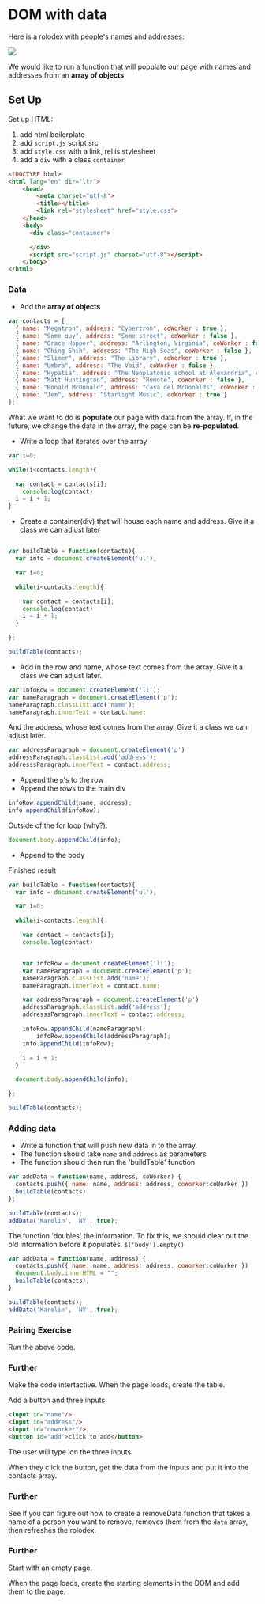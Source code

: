 # DOM with data

Here is a rolodex with people's names and addresses:

![](https://i.imgur.com/PihqmAi.png)

We would like to run a function that will populate our page with names and addresses from an **array of objects**

## Set Up

Set up HTML:

1. add html boilerplate
1. add `script.js` script src
1. add `style.css` with a link, rel is stylesheet
1. add a `div` with a class `container`

```html
<!DOCTYPE html>
<html lang="en" dir="ltr">
    <head>
        <meta charset="utf-8">
        <title></title>
        <link rel="stylesheet" href="style.css">
    </head>
    <body>
      <div class="container">

      </div>
      <script src="script.js" charset="utf-8"></script>
    </body>
</html>
```

### Data

* Add the **array of objects**


```javascript
var contacts = [
  { name: "Megatron", address: "Cybertron", coWorker : true },
  { name: "Some guy", address: "Some street", coWorker : false },
  { name: "Grace Hopper", address: "Arlington, Virginia", coWorker : false },
  { name: "Ching Shih", address: "The High Seas", coWorker : false },
  { name: "Slimer", address: "The Library", coWorker : true },
  { name: "Umbra", address: "The Void", coWorker : false },
  { name: "Hypatia", address: "The Neoplatonic school at Alexandria", coWorker : false },
  { name: "Matt Huntington", address: "Remote", coWorker : false },
  { name: "Ronald McDonald", address: "Casa del McDonalds", coWorker : true },
  { name: "Jem", address: "Starlight Music", coWorker : true }
];
```

What we want to do is **populate** our page with data from the array. If, in the future, we change the data in the array, the page can be **re-populated**.

* Write a loop that iterates over the array

```javascript
var i=0;

while(i<contacts.length){

  var contact = contacts[i];
	console.log(contact)
  i = i + 1;
}
```

* Create a container(div) that will house each name and address. Give it a class we can adjust later

```javascript

var buildTable = function(contacts){
  var info = document.createElement('ul');

  var i=0;

  while(i<contacts.length){

    var contact = contacts[i];
    console.log(contact)
    i = i + 1;
  }

};

buildTable(contacts);
```

* Add in the row and name, whose text comes from the array. Give it a class we can adjust later.

```javascript
var infoRow = document.createElement('li');
var nameParagraph = document.createElement('p');
nameParagraph.classList.add('name');
nameParagraph.innerText = contact.name;
```

And the address, whose text comes from the array. Give it a class we can adjust later.

```javascript
var addressParagraph = document.createElement('p')
addressParagraph.classList.add('address');
addresssParagraph.innerText = contact.address;
```

* Append the `p`'s to the row
* Append the rows to the main div


```js
infoRow.appendChild(name, address);
info.appendChild(infoRow);
```

Outside of the for loop (why?):

```js
document.body.appendChild(info);
```
* Append to the body

Finished result

```javascript
var buildTable = function(contacts){
  var info = document.createElement('ul');

  var i=0;

  while(i<contacts.length){

    var contact = contacts[i];
    console.log(contact)


    var infoRow = document.createElement('li');
    var nameParagraph = document.createElement('p');
    nameParagraph.classList.add('name');
    nameParagraph.innerText = contact.name;

    var addressParagraph = document.createElement('p')
    addressParagraph.classList.add('address');
    addresssParagraph.innerText = contact.address;

    infoRow.appendChild(nameParagraph);
		infoRow.appendChild(addressParagraph);
    info.appendChild(infoRow);

    i = i + 1;
  }

  document.body.appendChild(info);

};

buildTable(contacts);
```

### Adding data

* Write a function that will push new data in to the array.
* The function should take `name` and `address` as parameters
* The function should then run the 'buildTable' function


```javascript
var addData = function(name, address, coWorker) {
  contacts.push({ name: name, address: address, coWorker:coWorker })
  buildTable(contacts)
};

buildTable(contacts);
addData('Karolin', 'NY', true);
```

The function 'doubles' the information. To fix this, we should clear out the old information before it populates. `$('body').empty()`

```javascript
var addData = function(name, address) {
  contacts.push({ name: name, address: address, coWorker:coWorker })
  document.body.innerHTML = "";
  buildTable(contacts);
}

buildTable(contacts);
addData('Karolin', 'NY', true);
```

### Pairing Exercise

Run the above code.

### Further

Make the code intertactive. When the page loads, create the table.

Add a button and three inputs:


```html
<input id="name"/>
<input id="address"/>
<input id="coworker"/>
<button id="add">click to add</button>
```

The user will type ion the three inputs.

When they click the button, get the data from the inputs and put it into the contacts array.

### Further

See if you can figure out how to create a removeData function that takes a name of a person you want to remove, removes them from the `data` array, then refreshes the rolodex.

### Further
Start with an empty page.

When the page loads, create the starting elements in the DOM and add them to the page.
